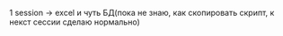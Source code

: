 1 session -> excel и чуть БД(пока не знаю, как скопировать скрипт, к некст сессии сделаю нормально)
